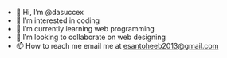 - 👋 Hi, I’m @dasuccex
- 👀 I’m interested in coding
- 🌱 I’m currently learning web programming
- 💞️ I’m looking to collaborate on web designing
- 📫 How to reach me email me at esantoheeb2013@gmail.com

<!---
dasuccex/dasuccex is a ✨ special ✨ repository because its `README.md` (this file) appears on your GitHub profile.
You can click the Preview link to take a look at your changes.
--->
